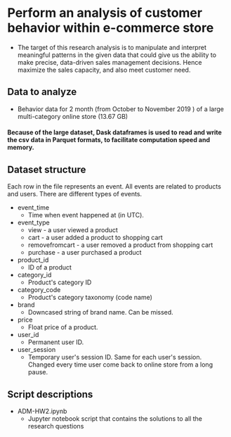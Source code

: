 # Perform an analysis of customer behavior within e-commerce store
- The target of this research analysis is to manipulate and interpret meaningful patterns in the given data that could give us the ability to make precise, data-driven sales management decisions. Hence maximize the sales capacity, and also meet customer need.
## Data to analyze 
- Behavior data for 2 month (from October to November 2019 ) of a large multi-category online store (13.67 GB)
#### Because of the large dataset, Dask dataframes is used to read and write the csv data in Parquet formats, to facilitate computation speed and memory.
## Dataset structure
Each row in the file represents an event. All events are related to products and users. There are different types of events.
- event_time
  - Time when event happened at (in UTC).
- event_type
  - view - a user viewed a product
  - cart - a user added a product to shopping cart
  - removefromcart - a user removed a product from shopping cart
  - purchase - a user purchased a product
- product_id
  - ID of a product
- category_id
  - Product's category ID
- category_code
  - Product's category taxonomy (code name)
- brand
  - Downcased string of brand name. Can be missed.
- price
  - Float price of a product.
- user_id
  - Permanent user ID.
- user_session
  - Temporary user's session ID. Same for each user's session. Changed every time user come back to online store from a long pause.
## Script descriptions
- ADM-HW2.ipynb
  - Jupyter notebook script that contains the solutions to all the research questions
  
